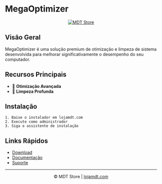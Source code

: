 # MegaOptimizer



<p align="center">
  <a href="https://lojamdt.com">
    <img src="https://lojamdt.com/wp-content/uploads/2023/02/cropped-LOGO-2023-MDT-SEM-FUNDO.png" alt="MDT Store"/>
  </a>
</p>

## Visão Geral

MegaOptimizer é uma solução premium de otimização e limpeza de sistema desenvolvida para melhorar significativamente o desempenho do seu computador.

## Recursos Principais

- 🚀 **Otimização Avançada**
- 🧹 **Limpeza Profunda**

## Instalação

```
1. Baixe o instalador em lojamdt.com
2. Execute como administrador
3. Siga o assistente de instalação
```

## Links Rápidos

- [Download](https://lojamdt.com/produto/mega-optimizer-software-de-otimizacao-para-computadores/?ref=12&cmp=MegaOptimizer)
- [Documentação](https://lojamdt.com/produto/mega-optimizer-software-de-otimizacao-para-computadores/?ref=12&cmp=MegaOptimizer)
- [Suporte](https://lojamdt.com/contato/)

---

<p align="center">
© MDT Store | <a href="https://lojamdt.com">lojamdt.com</a>
</p>

